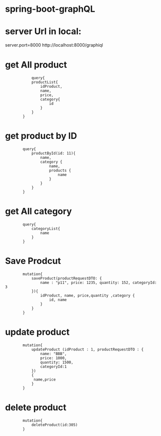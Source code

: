 # spring-boot-graphQL
# server Url in local:
   server.port=8000
   http://localhost:8000/graphiql
# get All product
				query{
				productList{
					idProduct,
					name,
					price,
					category{
						id
					}
				}
			}

# get product by ID
			query{
				productById(id: 11){
					name,
					category {
						name, 
						products {
							name
						}
					}
				}
			}

# get All category 
			query{
				categoryList{
					name
				}
			}

# Save Prodcut
			mutation{
				saveProduct(productRequestDTO: {
					name : "p11", price: 1235, quantity: 152, categoryId: 3
				}){
					idProduct, name, price,quantity ,category {
						id, name
					}
				}
			}
# update product 
			mutation{
				updateProduct (idProduct : 1, productRequestDTO : {
					name: "BBB",
					price: 1000,
					quantity: 1500,
					categoryId:1
				})
				{
				 name,price
				}
			}

# delete product
			mutation{
				deleteProduct(id:305)
			}
